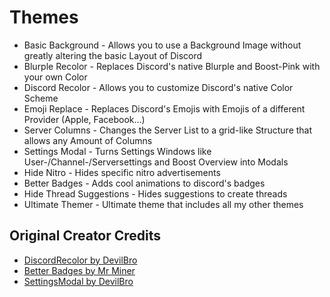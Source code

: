 # Themes
 - Basic Background - Allows you to use a Background Image without greatly altering the basic Layout of Discord
 - Blurple Recolor - Replaces Discord's native Blurple and Boost-Pink with your own Color
 - Discord Recolor - Allows you to customize Discord's native Color Scheme
 - Emoji Replace - Replaces Discord's Emojis with Emojis of a different Provider (Apple, Facebook...)
 - Server Columns - Changes the Server List to a grid-like Structure that allows any Amount of Columns
 - Settings Modal - Turns Settings Windows like User-/Channel-/Serversettings and Boost Overview into Modals
 - Hide Nitro - Hides specific nitro advertisements
 - Better Badges - Adds cool animations to discord's badges
 - Hide Thread Suggestions - Hides suggestions to create threads
 - Ultimate Themer - Ultimate theme that includes all my other themes

## Original Creator Credits
 - [DiscordRecolor by DevilBro](https://github.com/mwittrien/BetterDiscordAddons/tree/master/Themes/DiscordRecolor)
 - [Better Badges by Mr Miner](https://github.com/mr-miner1/Better-Badges)
 - [SettingsModal by DevilBro](https://github.com/mwittrien/BetterDiscordAddons/tree/master/Themes/SettingsModal)